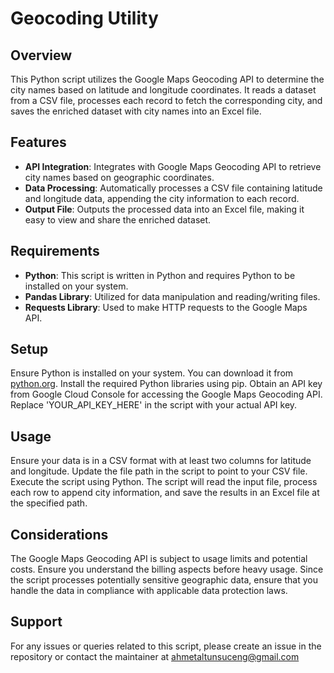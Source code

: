 # Geocoding Utility

## Overview

This Python script utilizes the Google Maps Geocoding API to determine the city names based on latitude and longitude coordinates. It reads a dataset from a CSV file, processes each record to fetch the corresponding city, and saves the enriched dataset with city names into an Excel file.

## Features

- **API Integration**: Integrates with Google Maps Geocoding API to retrieve city names based on geographic coordinates.
- **Data Processing**: Automatically processes a CSV file containing latitude and longitude data, appending the city information to each record.
- **Output File**: Outputs the processed data into an Excel file, making it easy to view and share the enriched dataset.

## Requirements

- **Python**: This script is written in Python and requires Python to be installed on your system.
- **Pandas Library**: Utilized for data manipulation and reading/writing files.
- **Requests Library**: Used to make HTTP requests to the Google Maps API.

## Setup

Ensure Python is installed on your system. You can download it from [python.org](https://www.python.org/downloads/). Install the required Python libraries using pip. Obtain an API key from Google Cloud Console for accessing the Google Maps Geocoding API. Replace 'YOUR_API_KEY_HERE' in the script with your actual API key.

## Usage

Ensure your data is in a CSV format with at least two columns for latitude and longitude. Update the file path in the script to point to your CSV file. Execute the script using Python. The script will read the input file, process each row to append city information, and save the results in an Excel file at the specified path.

## Considerations

The Google Maps Geocoding API is subject to usage limits and potential costs. Ensure you understand the billing aspects before heavy usage. Since the script processes potentially sensitive geographic data, ensure that you handle the data in compliance with applicable data protection laws.

## Support

For any issues or queries related to this script, please create an issue in the repository or contact the maintainer at ahmetaltunsuceng@gmail.com
